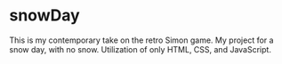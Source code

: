 # snowDay
This is my contemporary take on the retro Simon game. My project for a snow day, with no snow. Utilization of only HTML, 
CSS, and JavaScript.
